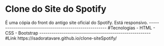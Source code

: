 <h1>Clone do Site do Spotify</h1>
É uma cópia do front do antigo site oficial do Spotify. Está responsivo.
--------------------------------------------------------
#Tecnologias
- HTML
- CSS
- Bootstrap
--------------------------------------------------------
#Link
https://isadoratavare.github.io/clone-siteSpotify/
